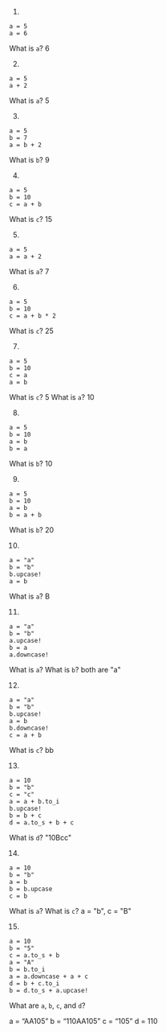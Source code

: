 1.
```
a = 5
a = 6
```
What is `a`? 6

2.
```
a = 5
a + 2
```
What is `a`? 5

3.
```
a = 5
b = 7
a = b + 2
```
What is `b`? 9

4.
```
a = 5
b = 10
c = a + b
```
What is `c`? 15

5.
```
a = 5
a = a + 2
```
What is `a`? 7

6.
```
a = 5
b = 10
c = a + b * 2
```
What is `c`? 25

7.
```
a = 5
b = 10
c = a
a = b
```
What is `c`? 5
What is `a`? 10

8.
```
a = 5
b = 10
a = b
b = a
```
What is `b`? 10

9.
```
a = 5
b = 10
a = b
b = a + b
```
What is `b`? 20

10.
```
a = "a"
b = "b"
b.upcase!
a = b
```
What is `a`? B

11.
```
a = "a"
b = "b"
a.upcase!
b = a
a.downcase!
```
What is `a`? What is `b`? both are "a"

12.
```
a = "a"
b = "b"
b.upcase!
a = b
b.downcase!
c = a + b
```
What is `c`? bb

13.
```
a = 10
b = "b"
c = "c"
a = a + b.to_i
b.upcase!
b = b + c
d = a.to_s + b + c
```
What is `d`? "10Bcc"

14.
```
a = 10
b = "b"
a = b
b = b.upcase
c = b
```
What is `a`? What is `c`? a = "b", c = "B"

15.
```
a = 10
b = "5"
c = a.to_s + b
a = "A"
b = b.to_i
a = a.downcase + a + c
d = b + c.to_i
b = d.to_s + a.upcase!
```
What are `a`, `b`, `c`, and `d`?

a = “AA105”
b = “110AA105”
c = “105”
d = 110
